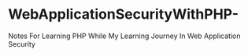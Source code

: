 # WebApplicationSecurityWithPHP-
Notes For Learning PHP While My Learning Journey In Web Application Security
